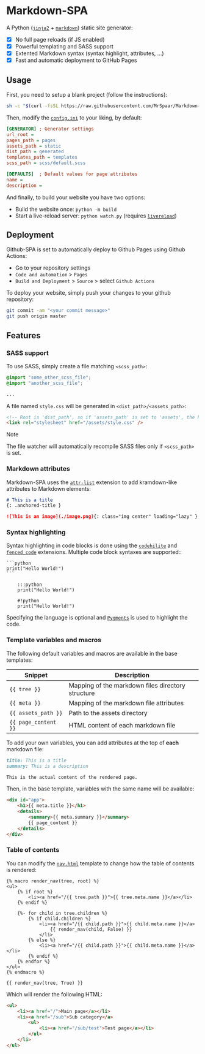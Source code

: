# Markdown-SPA

A Python ([`jinja2`](https://pypi.org/project/Jinja2/) + [`markdown`](https://pypi.org/project/Markdown/)) static site generator:

- [x] No full page reloads (if JS enabled)
- [x] Powerful templating and SASS support
- [x] Extented Markdown syntax (syntax highlight, attributes, ...)
- [x] Fast and automatic deployment to GitHub Pages

## Usage

First, you need to setup a blank project (follow the instructions):
```bash
sh -c "$(curl -fsSL https://raw.githubusercontent.com/MrSpaar/Markdown-SPA/master/setup.sh)"
```

Then, modify the [`config.ini`](https://github.com/MrSpaar/Markdown-SPA/blob/master/config.ini) to your liking, by default:
```ini
[GENERATOR] ; Generator settings
url_root = 
pages_path = pages
assets_path = static
dist_path = generated
templates_path = templates
scss_path = scss/default.scss

[DEFAULTS]  ; Default values for page attributes
name = 
description = 
```

And finally, to build your website you have two options:

- Build the website once: `python -m build`
- Start a live-reload server: `python watch.py` (requires [`livereload`](https://pypi.org/project/livereload/))

## Deployment

Github-SPA is set to automatically deploy to Github Pages using Github Actions:

- Go to your repository settings
- `Code and automation` > `Pages`
- `Build and Deployment` > `Source` > select `Github Actions`

To deploy your website, simply push your changes to your github repository:
```bash
git commit -am "<your commit message>"
git push origin master
```

## Features

### SASS support

To use SASS, simply create a file matching `<scss_path>`:
```scss
@import "some_other_scss_file";
@import "another_scss_file";

...
```

A file named `style.css` will be generated in `<dist_path>/<assets_path>`:
```html
<!-- Root is 'dist_path', so if 'assets_path' is set to 'assets', the href is '/assets/style.css' -->
<link rel="stylesheet" href="/assets/style.css" />
```

> [!NOTE]
> The file watcher will automatically recompile SASS files only if `<scss_path>` is set.

### Markdown attributes

Markdown-SPA uses the [`attr-list`](https://python-markdown.github.io/extensions/attr_list/) extension to add kramdown-like attributes to Markdown elements:
```md
# This is a title
{: .anchored-title }

![This is an image](./image.png){: class="img center" loading="lazy" }
```

### Syntax highlighting

Syntax highlighting in code blocks is done using the [`codehilite`](https://python-markdown.github.io/extensions/code_hilite/) and [`fenced_code`](https://python-markdown.github.io/extensions/fenced_code_blocks/) extensions. Multiple code block syntaxes are supported::
````
```python
print("Hello World!")
```

    :::python
    print("Hello World!")

    #!python
    print("Hello World!")
````

Specifying the language is optional and [`Pygments`](https://pygments.org/) is used to highlight the code.

### Template variables and macros

The following default variables and macros are available in the base templates:

| Snippet                  | Description                                                         |
| ------------------------ | ------------------------------------------------------------------- |
| `{{ tree }}`             | Mapping of the markdown files directory structure                   |
| `{{ meta }}`             | Mapping of the markdown file attributes                             |
| `{{ assets_path }}`      | Path to the assets directory                                        |
| `{{ page_content }}`     | HTML content of each markdown file                                  |

To add your own variables, you can add attributes at the top of **each** markdown file:
```md
title: This is a title
summary: This is a description

This is the actual content of the rendered page.
```

Then, in the base template, variables with the same name will be available:
```html
<div id="app">
    <h1>{{ meta.title }}</h1>
    <details>
        <summary>{{ meta.summary }}</summary>
        {{ page_content }}
    </details>
</div>
```

### Table of contents

You can modify the [`nav.html`](https://github.com/MrSpaar/Markdown-SPA/blob/master/templates/nav.html) template to change how the table of contents is rendered:
```jinja
{% macro render_nav(tree, root) %}
<ul>
    {% if root %}
        <li><a href="/{{ tree.path }}">{{ tree.meta.name }}</a></li>
    {% endif %}

    {%- for child in tree.children %}
        {% if child.children %}
            <li><a href="/{{ child.path }}">{{ child.meta.name }}</a>
                {{ render_nav(child, False) }}
            </li>
        {% else %}
            <li><a href="/{{ child.path }}">{{ child.meta.name }}</a></li>
        {% endif %}
    {% endfor %}
</ul>
{% endmacro %}

{{ render_nav(tree, True) }}
```

Which will render the following HTML:
```html
<ul>
    <li><a href="/">Main page</a></li>
    <li><a href="/sub">Sub category</a>
        <ul>
            <li><a href="/sub/test">Test page</a></li>
        </ul>
    </li>
</ul>
```